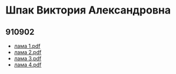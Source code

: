 # Шпак Виктория Александровна
## 910902

- [лама 1.pdf](https://github.com/v1k7oriy/topolinyy_puh/files/8002681/1.pdf)
- [лама 2.pdf](https://github.com/v1k7oriy/topolinyy_puh/files/8096894/2.pdf)
- [лама 3.pdf](https://github.com/v1k7oriy/topolinyy_puh/files/8180633/3.pdf)
- [лама 4.pdf](https://github.com/v1k7oriy/topolinyy_puh/files/8500036/4.pdf)

